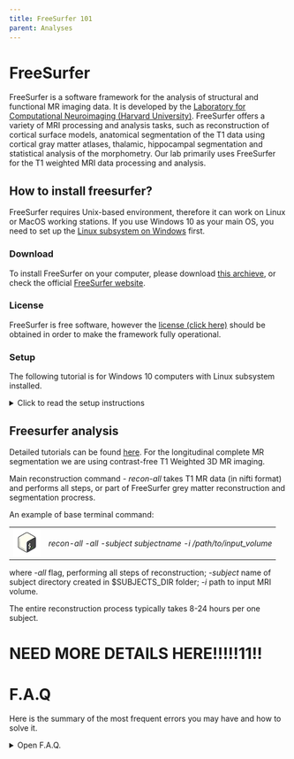 ```yaml
---
title: FreeSurfer 101
parent: Analyses
---
```


# FreeSurfer
FreeSurfer is a software framework for the analysis of structural and functional MR imaging data. It is developed by the [Laboratory for Computational Neuroimaging (Harvard University)](https://martinos.org/). FreeSurfer offers a variety of MRI processing and analysis tasks, such as reconstruction of cortical surface models, anatomical segmentation of the T1 data using cortical gray matter atlases, thalamic, hippocampal segmentation and statistical analysis of the morphometry. Our lab primarily uses FreeSurfer for the T1 weighted MRI data processing and analysis.

## How to install freesurfer?
FreeSurfer requires Unix-based environment, therefore it can work on Linux or MacOS working stations. If you use Windows 10 as your main OS, you need to set up the [Linux subsystem on Windows](https://hungs.github.io/hodaie/computing/setup.html) first.

### Download
To install FreeSurfer on your computer, please download [this archieve](https://surfer.nmr.mgh.harvard.edu/pub/dist/freesurfer/7.1.1/freesurfer-linux-centos6_x86_64-7.1.1.tar.gz), or check the official [FreeSurfer website](https://freesurfer.net).

### License
FreeSurfer is free software, however the [license (click here)](https://surfer.nmr.mgh.harvard.edu/registration.html) should be obtained in order to make the framework fully operational.

### Setup


The following tutorial is for Windows 10 computers with Linux subsystem installed.
<details>
  <summary>Click to read the setup instructions</summary>

  Once you launch Ubuntu app, make the applications directory for your Unix imaging apps.
  ![Apps folder](.././Screenshots/apps_folder.png)


Once you  downloaded the archive, move it to the apps directory by typing following command:
![Move archive](.././Screenshots/mv_archive.png)

Now you will be able to see the archieve in your apps directory.
![Show archive](.././Screenshots/show_archive.png)

Unzip the archieve using following command:
![Unzip archive](.././Screenshots/tar_archive.png)

After extraction is over, check the set up by typing these commands:
![Launch FS](.././Screenshots/export_fs.png)

If you see similar output, your set up is almost completed!
Before processing, be sure to copy your license.txt file to the $FREESURFER_HOME directory.

In addition, you can add the source command to your ~/.bashrc file, so freesurfer will be loaded automatically everytime you open the Terminal. To do that, type

|  |  |
|:-------------|:---------------:|
| ![Foma Kinaev](.././Screenshots/bash100.png)| __sudo_ _nano_ _~/.bashrc_|



,press enter, then type your password. You will see the _.bashrc_ source code in the editing mode. Scroll the file down and add following:
![.bashrc editing](.././Screenshots/nano_bashrc.png)

Save changes and restart Ubuntu app.


</details>


## Freesurfer analysis


Detailed tutorials can be found [here](https://surfer.nmr.mgh.harvard.edu/fswiki/Tutorials).
For the longitudinal complete MR segmentation we are using contrast-free T1 Weighted 3D MR imaging.

Main reconstruction command - _recon-all_ takes T1 MR data (in nifti format) and performs all steps, or part of FreeSurfer grey matter reconstruction and segmentation procress.

An example of base terminal command:

|  |  |
|:-------------|:---------------:|
| ![Foma Kinaev](.././Screenshots/bash100.png)| _recon-all_ _-all_ _-subject_ _subjectname_ _-i_ _/path/to/input_volume_ |

where _-all_ flag, performing all steps of reconstruction; _-subject_ name of subject directory created in $SUBJECTS_DIR folder; _-i_ path to input MRI volume.

The entire reconstruction process typically takes 8-24 hours per one subject.

# NEED MORE DETAILS HERE!!!!!11!!



# F.A.Q
Here is the summary of the most frequent errors you may have and how to solve it.
<details>
  <summary>Open F.A.Q.</summary>

  ### Question
  _recon-all_ does command does not work - 'bad interpreter' error.
  ### Answer
  This may happen because FreeSurfer uses different version of shell (tcsh). You need to type

  |  |  |
  |:-------------|:---------------:|
  |![Foma Kinaev](.././Screenshots/bash100.png)| _sudo_ _apt-get_ _install_ _tcsh_|




  If you see "Unable to locate package" error, type

  |  |  |
  |:-------------|:---------------:|
  |![Foma Kinaev](.././Screenshots/bash100.png)| _sudo_ _apt-get_ _update_|



   and then try to install the package again.
 ### Question
  _recon-all_ stuck at _mris_topology_fix_/defect correction.
  ### Answer
  Sorry (expand here😁)





</details>
